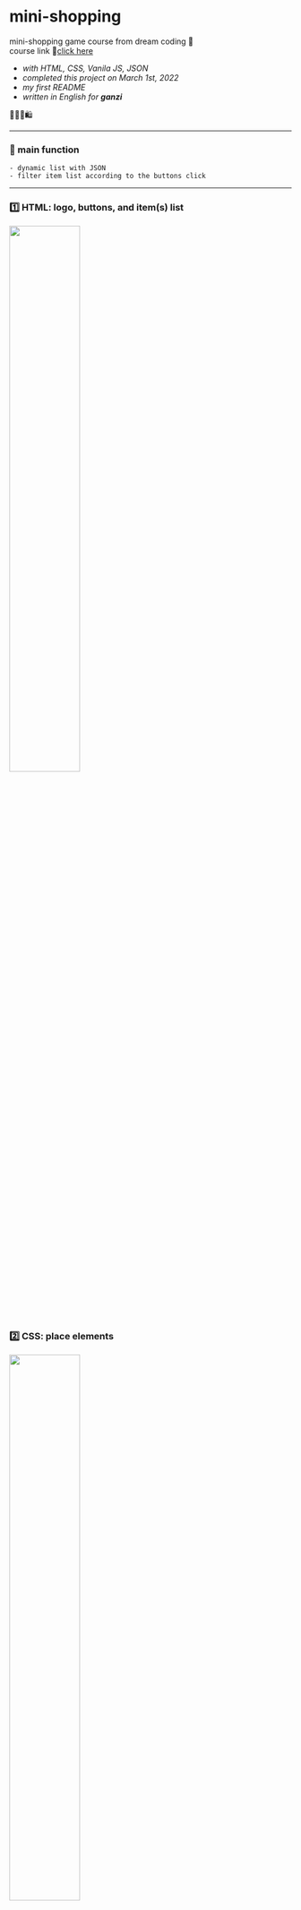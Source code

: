 # mini-shopping 
mini-shopping game course from dream coding 📃  
course link 🔗[click here](https://academy.dream-coding.com/courses/mini-shopping) 

+ *with HTML, CSS, Vanila JS, JSON*   
+ *completed this project on March 1st, 2022*
+ *my first README*   
+ *written in English for **ganzi***

👕👖👗🛍

---

### 📌 main function
```
- dynamic list with JSON
- filter item list according to the buttons click
```
---

### 1️⃣ HTML: logo, buttons, and item(s) list
<img width="50%" height="50%" src="https://user-images.githubusercontent.com/90179774/156214097-c3d959a0-084f-4b19-bd07-3be2294370cd.PNG"/>


### 2️⃣ CSS: place elements 
<img width="50%" height="50%" src="https://user-images.githubusercontent.com/90179774/156213557-e964cd33-6e92-46b1-be7d-4e1f64e20fe2.PNG"/> 


### 3️⃣ (RESULT) JSON + Vanila JS: add dynamic item list and button click event
<img width="50%" height="50%" src="https://user-images.githubusercontent.com/90179774/156213680-8471c506-77a5-4cde-ae7e-91ca0415b5a5.gif"/>

---

**I used all images and ideas [dream-ellie](https://github.com/dream-ellie) provided**
